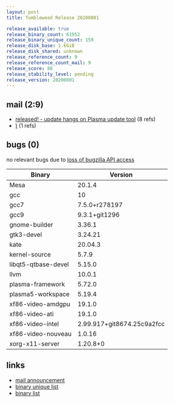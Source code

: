 ```yaml
---
layout: post
title: Tumbleweed Release 20200801

release_available: true
release_binary_count: 61952
release_binary_unique_count: 159
release_disk_base: 1.6GiB
release_disk_shared: unknown
release_reference_count: 9
release_reference_count_mail: 9
release_score: 88
release_stability_level: pending
release_version: 20200801
---
```


## mail (2:9)

- [released! - update hangs on Plasma update tool](https://lists.opensuse.org/opensuse-factory/2020-08/msg00007.html) (8 refs)
- [)](https://lists.opensuse.org/opensuse-factory/2020-08/msg00010.html) (1 refs)

## bugs (0)

<!--more-->

no relevant bugs due to [loss of bugzilla API access](https://bugzilla.opensuse.org/show_bug.cgi?id=1157722)

Binary | Version
--- | ---
Mesa | 20.1.4
gcc | 10
gcc7 | 7.5.0+r278197
gcc9 | 9.3.1+git1296
gnome-builder | 3.36.1
gtk3-devel | 3.24.21
kate | 20.04.3
kernel-source | 5.7.9
libqt5-qtbase-devel | 5.15.0
llvm | 10.0.1
plasma-framework | 5.72.0
plasma5-workspace | 5.19.4
xf86-video-amdgpu | 19.1.0
xf86-video-ati | 19.1.0
xf86-video-intel | 2.99.917+git8674.25c9a2fcc
xf86-video-nouveau | 1.0.16
xorg-x11-server | 1.20.8+0

## links

- [mail announcement](https://lists.opensuse.org/opensuse-factory/2020-08/msg00006.html)
- [binary unique list](http://download.opensuse.org/history/20200801/rpm.unique.list)
- [binary list](http://download.opensuse.org/history/20200801/rpm.list)
